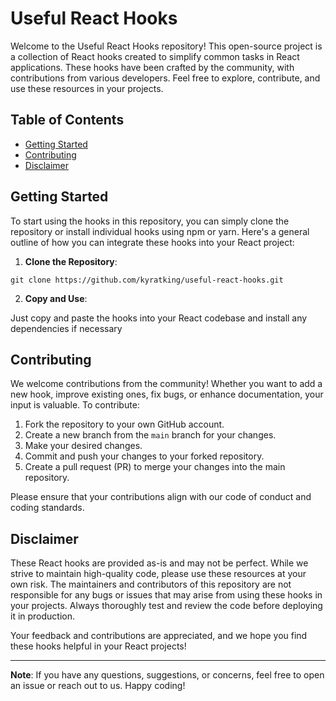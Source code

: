 # Useful React Hooks

Welcome to the Useful React Hooks repository! This open-source project is a collection of React hooks created to simplify common tasks in React applications. These hooks have been crafted by the community, with contributions from various developers. Feel free to explore, contribute, and use these resources in your projects.

## Table of Contents

- [Getting Started](#getting-started)
- [Contributing](#contributing)
- [Disclaimer](#disclaimer)

## Getting Started

To start using the hooks in this repository, you can simply clone the repository or install individual hooks using npm or yarn. Here's a general outline of how you can integrate these hooks into your React project:

1. **Clone the Repository**:

```
git clone https://github.com/kyratking/useful-react-hooks.git
```

2. **Copy and Use**:

Just copy and paste the hooks into your React codebase and install any dependencies if necessary

## Contributing

We welcome contributions from the community! Whether you want to add a new hook, improve existing ones, fix bugs, or enhance documentation, your input is valuable. To contribute:

1. Fork the repository to your own GitHub account.
2. Create a new branch from the `main` branch for your changes.
3. Make your desired changes.
4. Commit and push your changes to your forked repository.
5. Create a pull request (PR) to merge your changes into the main repository.

Please ensure that your contributions align with our code of conduct and coding standards.

## Disclaimer

These React hooks are provided as-is and may not be perfect. While we strive to maintain high-quality code, please use these resources at your own risk. The maintainers and contributors of this repository are not responsible for any bugs or issues that may arise from using these hooks in your projects. Always thoroughly test and review the code before deploying it in production.

Your feedback and contributions are appreciated, and we hope you find these hooks helpful in your React projects!

---

**Note**: If you have any questions, suggestions, or concerns, feel free to open an issue or reach out to us. Happy coding!
